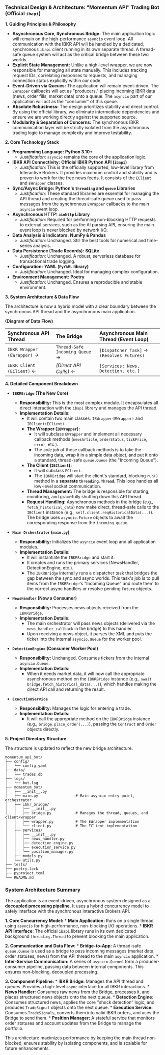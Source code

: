 ### **Technical Design & Architecture: "Momentum API" Trading Bot (Official `ibapi`)**

**1. Guiding Principles & Philosophy**

*   **Asynchronous Core, Synchronous Bridge:** The main application logic will remain on the high-performance `asyncio` event loop. All communication with the IBKR API will be handled by a dedicated, synchronous `ibapi` client running in its own separate thread. A thread-safe queue system will act as the critical bridge between these two worlds.
*   **Explicit State Management:** Unlike a high-level wrapper, we are now responsible for managing all state manually. This includes tracking request IDs, correlating responses to requests, and managing connection status explicitly within our code.
*   **Event-Driven via Queues:** The application will remain event-driven. The `EWrapper` callbacks will act as "producers," placing incoming IBKR data (news, order fills, market data) onto a queue. The `asyncio` part of our application will act as the "consumer" of this queue.
*   **Absolute Robustness:** The design prioritizes stability and direct control. By using the official library, we eliminate intermediate dependencies and ensure we are working directly against the supported source.
*   **Modularity & Separation of Concerns:** The synchronous IBKR communication layer will be strictly isolated from the asynchronous trading logic to manage complexity and improve testability.

**2. Core Technology Stack**

*   **Programming Language:** **Python 3.10+**
    *   *Justification:* `asyncio` remains the core of the application logic.
*   **IBKR API Connectivity:** **Official IBKR Python API (`ibapi`)**
    *   *Justification:* This is the officially supported, low-level library from Interactive Brokers. It provides maximum control and stability and is proven to work for the free news feeds. It consists of the `EClient` and `EWrapper` classes.
*   **Sync/Async Bridge:** **Python's `threading` and `queue` Libraries**
    *   *Justification:* These standard libraries are essential for managing the API thread and creating the thread-safe queue used to pass messages from the synchronous `EWrapper` callbacks to the main `asyncio` event loop.
*   **Asynchronous HTTP:** **`aiohttp` Library**
    *   *Justification:* Required for performing non-blocking HTTP requests to external services, such as the AI parsing API, ensuring the main event loop is never blocked by network I/O.
*   **Data Analysis & Indicators:** **NumPy & Pandas**
    *   *Justification:* Unchanged. Still the best tools for numerical and time-series analysis.
*   **Data Persistence (Trade Records):** **SQLite**
    *   *Justification:* Unchanged. A robust, serverless database for transactional trade logging.
*   **Configuration:** **YAML (`PyYAML` library)**
    *   *Justification:* Unchanged. Ideal for managing complex configuration.
*   **Environment Management:** **Poetry**
    *   *Justification:* Unchanged. Ensures a reproducible and stable environment.

**3. System Architecture & Data Flow**

The architecture is now a hybrid model with a clear boundary between the synchronous API thread and the asynchronous main application.

**(Diagram of Data Flow)**

| **Synchronous API Thread** | **The Bridge** | **Asynchronous Main Thread (Event Loop)** |
| :--- | :--- | :--- |
| `IBKR Wrapper (EWrapper)` -> | `Thread-Safe Incoming Queue` -> | `[Dispatcher Task]` -> `(Resolves Futures)` |
| `IBKR Client (EClient)` <- | *(Direct API Calls)* <- | `[Services: News, Detection, etc.]` |

**4. Detailed Component Breakdown**

*   **`IBKRBridge` (The New Core)**
    *   **Responsibility:** This is the most complex module. It encapsulates all direct interaction with the `ibapi` library and manages the API thread.
    *   **Implementation Details:**
        *   It will contain two main classes: `IBWrapper(EWrapper)` and `IBClient(EClient)`.
        *   **The Wrapper (`IBWrapper`):**
            *   It will subclass `EWrapper` and implement all necessary callback methods (`newsArticle`, `orderStatus`, `tickPrice`, `error`, etc.).
            *   The *sole job* of these callback methods is to take the incoming data, wrap it in a simple data object, and put it onto a standard, thread-safe `queue.Queue` (the "Incoming Queue").
        *   **The Client (`IBClient`):**
            *   It will subclass `EClient`.
            *   The `IBKRBridge` will start the client's standard, blocking `run()` method in a **separate `threading.Thread`**. This loop handles all low-level socket communication.
        *   **Thread Management:** The bridge is responsible for starting, monitoring, and gracefully shutting down this API thread.
        *   **Request Handling:** Asynchronous methods in the bridge (e.g., `fetch_historical_data`) now make direct, thread-safe calls to the `IBClient` instance (e.g., `self.client.reqHistoricalData(...)`). The bridge uses `asyncio.Future` objects to await the corresponding response from the `incoming_queue`.

*   **`Main Orchestrator` (`main.py`)**
    *   **Responsibility:** Initializes the `asyncio` event loop and all application modules.
    *   **Implementation Details:**
        *   It will instantiate the `IBKRBridge` and start it.
        *   It creates and runs the primary services (NewsHandler, DetectionEngine, etc.).
        *   The `IBKRBridge` internally runs a dispatcher task that bridges the gap between the sync and async worlds. This task's job is to pull items from the `IBKRBridge`'s "Incoming Queue" and route them to the correct async handlers or resolve pending `Future` objects.

*   **`NewsHandler` (Now a Consumer)**
    *   **Responsibility:** Processes news objects received from the `IBKRBridge`.
    *   **Implementation Details:**
        *   The main orchestrator will pass news objects (delivered via the `news_handler_callback` in the bridge) to this handler.
        *   Upon receiving a news object, it parses the XML and puts the ticker into the internal `asyncio.Queue` for the worker pool.

*   **`DetectionEngine` (Consumer Worker Pool)**
    *   **Responsibility:** Unchanged. Consumes tickers from the internal `asyncio.Queue`.
    *   **Implementation Details:**
        *   When it needs market data, it will now call the appropriate asynchronous method on the `IBKRBridge` instance (e.g., `await bridge.fetch_historical_data(...)`), which handles making the direct API call and returning the result.

*   **`ExecutionService`**
    *   **Responsibility:** Manages the logic for entering a trade.
    *   **Implementation Details:**
        *   It will call the appropriate method on the `IBKRBridge` instance (e.g., `bridge.place_order(...)`), passing the `Contract` and `Order` objects directly.

**5. Project Directory Structure**

The structure is updated to reflect the new bridge architecture.

```
momentum_api_bot/
├── config/
│   └── config.yaml
├── data/
│   └── trades.db
├── logs/
│   └── bot.log
├── momentum_bot/
│   ├── __init__.py
│   ├── main.py                 # Main asyncio entry point, orchestrator
│   ├── ibkr_bridge/
│   │   ├── __init__.py
│   │   ├── bridge.py           # Manages the thread, queues, and client/wrapper
│   │   ├── wrapper.py          # The EWrapper implementation
│   │   └── client.py           # The EClient implementation
│   ├── services/
│   │   ├── __init__.py
│   │   ├── news_handler.py
│   │   ├── detection_engine.py
│   │   ├── execution_service.py
│   │   └── position_manager.py
│   ├── models.py
│   └── utils.py
├── tests/
├── poetry.lock
├── pyproject.toml
└── README.md
```

### System Architecture Summary

The application is an event-driven, asynchronous system designed as a **decoupled processing pipeline**. It uses a hybrid concurrency model to safely interface with the synchronous Interactive Brokers API.

**1. Core Concurrency Model:**
    *   **Main Application:** Runs on a single thread using `asyncio` for high-performance, non-blocking I/O operations.
    *   **IBKR API Interface:** The official `ibapi` library runs in its own dedicated background `threading.Thread` to prevent blocking the main application.

**2. Communication and Data Flow:**
    *   **Bridge-to-App:** A thread-safe `queue.Queue` is used as a bridge to pass incoming messages (market data, order statuses, news) from the API thread to the main `asyncio` application.
    *   **Inter-Service Communication:** A series of `asyncio.Queue`s form a producer-consumer pipeline, passing data between internal components. This ensures non-blocking, decoupled processing.

**3. Component Pipeline:**
    *   **IBKR Bridge:** Manages the API thread and queues. Provides a high-level `async` interface for all IBKR interactions.
    *   **News Handler:** Consumes raw news from the Bridge, processes it, and places structured news objects onto the next queue.
    *   **Detection Engine:** Consumes structured news, applies the core "shock detection" logic, and produces `TradeSignal` objects onto the next queue.
    *   **Execution Service:** Consumes `TradeSignal`s, converts them into valid IBKR orders, and uses the Bridge to send them.
    *   **Position Manager:** A stateful service that monitors order statuses and account updates from the Bridge to manage the portfolio.

This architecture maximizes performance by keeping the main thread non-blocked, ensures stability by isolating components, and is scalable for future enhancements.